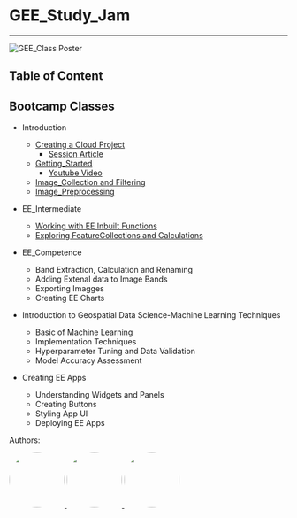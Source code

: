 # GEE_Study_Jam 
 ------------------
 ![GEE_Class Poster](https://github.com/geedevsnairobi/GEE_Study_Jam/assets/119797704/62cd5c93-dfe8-4a4f-ae71-dd16e241dc12)

## Table of Content
## Bootcamp Classes
- Introduction
  - [Creating a Cloud Project](https://github.com/geedevsnairobi/GEE_Study_Jam/tree/main/Creating%20a%20Cloud%20Project)
     - [Session Article](https://dev.to/geedevs-nairobi/creating-an-earth-engine-cloud-project-4gja)
  - [Getting_Started](https://github.com/geedevsnairobi/GEE_Study_Jam/tree/main/EE_Basics)
     - [Youtube Video](https://www.youtube.com/channel/UCggohTWwWZBRWecDLsvqiyg)
  - [Image_Collection and Filtering](https://github.com/geedevsnairobi/GEE_Study_Jam/blob/main/imageCollection/basics)
  - [Image_Preprocessing](https://github.com/geedevsnairobi/GEE_Study_Jam/blob/main/imageCollection/imageCollection%20preprocessing)
  
- EE_Intermediate
  - [Working with EE Inbuilt Functions](https://github.com/geedevsnairobi/GEE_Boot-Camp-Classes/tree/main/GEEFunctions)
  - [Exploring FeatureCollections and Calculations](https://github.com/geedevsnairobi/GEE_Boot-Camp-Classes/blob/main/Feature%20Collection%20Exploration/Feature%20Collections%20and%20Area%20Calculation)
- EE_Competence
  - Band Extraction, Calculation and Renaming
  - Adding Extenal data to Image Bands
  - Exporting Imagges 
  - Creating EE Charts
- Introduction to Geospatial Data Science-Machine Learning Techniques
  - Basic of Machine Learning
  - Implementation Techniques
  - Hyperparameter Tuning and Data Validation
  - Model Accuracy Assessment
- Creating EE Apps
  - Understanding Widgets and Panels
  - Creating Buttons
  - Styling App UI
  - Deploying EE Apps

Authors:


  <a href="https://github.com/geedevsnairobi/GEE_Study_Jam/graphs/contributors">
     <img src="https://media.licdn.com/dms/image/C4D03AQGsRi9pJ8SZEg/profile-displayphoto-shrink_200_200/0/1584415555715?e=1702512000&v=beta&t=gvX9G5mPVg5uRGzoehlAXHJZOR9iYruZ_lUhm78xOiQ" width=100 style="border-radius:50%"/>
 <img src="https://avatars.githubusercontent.com/u/55980747?v=4" width=100 style="border-radius:50%"/>

  <img src="https://media.licdn.com/dms/image/D4D03AQFnMLneacygcw/profile-displayphoto-shrink_200_200/0/1677416062628?e=1702512000&v=beta&t=fTsMioRPJ3UCZfoI3Iq3jdCZBZhE4gO6nM3nYFMagdM" width=100 style="border-radius:50%"/>
 </a>
 
    
